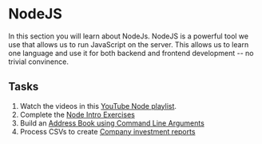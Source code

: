 # NodeJS

In this section you will learn about NodeJs. NodeJS is a powerful tool we use that allows us to run JavaScript on the server. This allows us to learn one language and use it for both backend and frontend development -- no trivial convinence.

## Tasks

1. Watch the videos in this [YouTube Node playlist][node-playlist].
2. Complete the [Node Intro Exercises](1_node_intro/)
3. Build an [Address Book using Command Line Arguments](2_address_book_cli/)
4. Process CSVs to create [Company investment reports](3_companies_csv/)

[node-playlist]: https://www.youtube.com/watch?v=w-7RQ46RgxU&list=PLG3Osgh6aITXxo8zA_c2qw0X2y7eNfh_r
